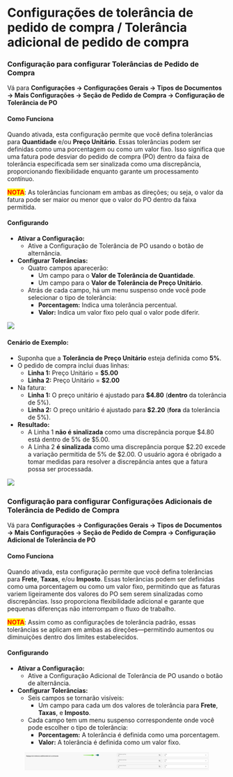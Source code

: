 # Configurações de tolerância de pedido de compra / Tolerância adicional de pedido de compra

### **Configuração para configurar Tolerâncias de Pedido de Compra**

Vá para **Configurações → Configurações Gerais → Tipos de Documentos → Mais Configurações → Seção de Pedido de Compra → Configuração de Tolerância de PO**

#### **Como Funciona**

Quando ativada, esta configuração permite que você defina tolerâncias para **Quantidade** e/ou **Preço Unitário**. Essas tolerâncias podem ser definidas como uma porcentagem ou como um valor fixo. Isso significa que uma fatura pode desviar do pedido de compra (PO) dentro da faixa de tolerância especificada sem ser sinalizada como uma discrepância, proporcionando flexibilidade enquanto garante um processamento contínuo.

<mark style="color:red;">**NOTA**</mark>: As tolerâncias funcionam em ambas as direções; ou seja, o valor da fatura pode ser maior ou menor que o valor do PO dentro da faixa permitida.

#### **Configurando**

* **Ativar a Configuração:**
  * Ative a Configuração de Tolerância de PO usando o botão de alternância.
* **Configurar Tolerâncias:**
  * Quatro campos aparecerão:
    * Um campo para o **Valor de Tolerância de Quantidade**.
    * Um campo para o **Valor de Tolerância de Preço Unitário**.
  * Atrás de cada campo, há um menu suspenso onde você pode selecionar o tipo de tolerância:
    * **Porcentagem:** Indica uma tolerância percentual.
    * **Valor:** Indica um valor fixo pelo qual o valor pode diferir.

![](https://files.gitbook.com/v0/b/gitbook-x-prod.appspot.com/o/spaces%2FT2n2w4uDCJvv7CJ5zrdk%2Fuploads%2Fs661pgIKUsLzwhxU4kes%2Fimage.png?alt=media\&token=6d152cde-14d8-4caf-bcc8-acf1a1fe497c)

#### **Cenário de Exemplo:**

* Suponha que a **Tolerância de Preço Unitário** esteja definida como **5%**.
* O pedido de compra inclui duas linhas:
  * **Linha 1:** Preço Unitário = **$5.00**
  * **Linha 2:** Preço Unitário = **$2.00**
* Na fatura:
  * **Linha 1:** O preço unitário é ajustado para **$4.80** (**dentro** da tolerância de 5%).
  * **Linha 2:** O preço unitário é ajustado para **$2.20** (**fora** da tolerância de 5%).
* **Resultado:**
  * A Linha 1 **não é sinalizada** como uma discrepância porque $4.80 está dentro de 5% de $5.00.
  * A Linha 2 **é sinalizada** como uma discrepância porque $2.20 excede a variação permitida de 5% de $2.00. O usuário agora é obrigado a tomar medidas para resolver a discrepância antes que a fatura possa ser processada.

![](https://files.gitbook.com/v0/b/gitbook-x-prod.appspot.com/o/spaces%2FT2n2w4uDCJvv7CJ5zrdk%2Fuploads%2Fn5ki5044GfbGekHWyjhs%2Fimage.png?alt=media\&token=6e1e641b-4d6d-4236-a375-72edcfc98529)

### Configuração para configurar Configurações Adicionais de Tolerância de Pedido de Compra

Vá para **Configurações → Configurações Gerais → Tipos de Documentos → Mais Configurações → Seção de Pedido de Compra → Configuração Adicional de Tolerância de PO**

#### **Como Funciona**

Quando ativada, esta configuração permite que você defina tolerâncias para **Frete**, **Taxas**, e/ou **Imposto**. Essas tolerâncias podem ser definidas como uma porcentagem ou como um valor fixo, permitindo que as faturas variem ligeiramente dos valores do PO sem serem sinalizadas como discrepâncias. Isso proporciona flexibilidade adicional e garante que pequenas diferenças não interrompam o fluxo de trabalho.

<mark style="color:red;">**NOTA**</mark>: Assim como as configurações de tolerância padrão, essas tolerâncias se aplicam em ambas as direções—permitindo aumentos ou diminuições dentro dos limites estabelecidos.

#### **Configurando**

* **Ativar a Configuração:**
  * Ative a Configuração Adicional de Tolerância de PO usando o botão de alternância.
* **Configurar Tolerâncias:**
  * Seis campos se tornarão visíveis:
    * Um campo para cada um dos valores de tolerância para **Frete**, **Taxas**, e **Imposto**.
  * Cada campo tem um menu suspenso correspondente onde você pode escolher o tipo de tolerância:
    * **Porcentagem:** A tolerância é definida como uma porcentagem.
    * **Valor:** A tolerância é definida como um valor fixo.

<figure><img src="../../../../../.gitbook/assets/image (2).png" alt=""><figcaption></figcaption></figure>
